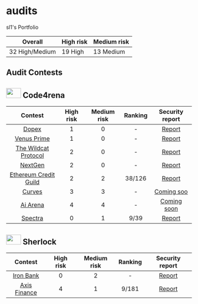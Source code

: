 # audits

sl1's Portfolio

| Overall        | High risk | Medium risk |
| -------------- | --------- | ----------- |
| 32 High/Medium | 19 High   | 13 Medium   |

## Audit Contests

## <img src="https://code4rena.com/images/c4-logo-icon.svg" width=40 height=27> Code4rena

|                                         Contest                                         | High risk | Medium risk | Ranking |                                   Security report                                    |
| :-------------------------------------------------------------------------------------: | :-------: | :---------: | :-----: | :----------------------------------------------------------------------------------: |
|                [Dopex](https://code4rena.com/contests/2023-08-dopex#top)                |     1     |      0      |    -    |  [Report](https://github.com/kazantseff/audits/blob/main/contests/2023-08-dopex.md)  |
|           [Venus Prime](https://code4rena.com/audits/2023-09-venus-prime#top)           |     1     |      0      |    -    |  [Report](https://github.com/kazantseff/audits/blob/main/contests/2023-09-venus.md)  |
|  [The Wildcat Protocol](https://code4rena.com/audits/2023-10-the-wildcat-protocol#top)  |     2     |      0      |    -    | [Report](https://github.com/kazantseff/audits/blob/main/contests/2023-10-wildcat.md) |
|               [NextGen](https://code4rena.com/audits/2023-10-nextgen#top)               |     2     |      0      |    -    |                                      [Report]()                                      |
| [Ethereum Credit Guild](https://code4rena.com/audits/2023-12-ethereum-credit-guild#top) |     2     |      2      | 38/126  |                                      [Report]()                                      |
|                [Curves](https://code4rena.com/audits/2024-01-curves#top)                |     3     |      3      |    -    |                                    [Coming soo]()                                    |
|              [Ai Arena](https://code4rena.com/audits/2024-02-ai-arena#top)              |     4     |      4      |    -    |                                   [Coming soon]()                                    |
|               [Spectra](https://code4rena.com/audits/2024-02-spectra#top)               |     0     |      1      |  9/39   |                                      [Report]()                                      |

## <img src="https://audits.sherlock.xyz/_next/static/media/sherlock_logo.bf519c9e.svg" width=40 height=27> Sherlock

|                         Contest                          | High risk | Medium risk | Ranking | Security report |
| :------------------------------------------------------: | :-------: | :---------: | :-----: | :-------------: |
|  [Iron Bank](https://audits.sherlock.xyz/contests/842)   |     0     |      2      |    -    |   [Report]()    |
| [Axis Finance](https://audits.sherlock.xyz/contests/206) |     4     |      1      |  9/181  |   [Report]()    |
